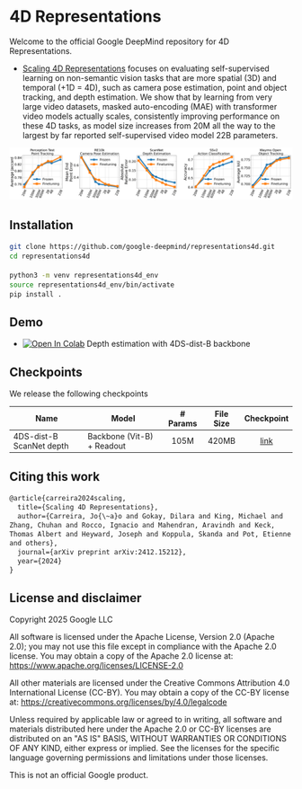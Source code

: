 # 4D Representations

Welcome to the official Google DeepMind repository for 4D Representations.

* [Scaling 4D Representations](https://arxiv.org/abs/2412.15212) focuses on evaluating self-supervised learning on non-semantic vision tasks that are more spatial (3D) and temporal (+1D = 4D), such as camera pose estimation, point and object tracking, and depth estimation. We show that by learning from very large video datasets, masked auto-encoding (MAE) with transformer video models actually scales, consistently improving performance on these 4D tasks, as model size increases from 20M all the way to the largest by far reported self-supervised video model 22B parameters.

![scaling results](./assets/scaling_20M_20B.png)

## Installation

```bash
git clone https://github.com/google-deepmind/representations4d.git
cd representations4d

python3 -m venv representations4d_env
source representations4d_env/bin/activate
pip install .
```

## Demo

* [![Open In
Colab](https://colab.research.google.com/assets/colab-badge.svg)](https://colab.research.google.com/github/deepmind/representations4d/blob/main/colabs/scaling4d_depth_demo.ipynb) Depth estimation with 4DS-dist-B backbone

## Checkpoints

We release the following checkpoints

| Name | Model | # Params | File Size | Checkpoint |
| -------- | ------- | :-------: | :-------: | :-------: |
| 4DS-dist-B ScanNet depth | Backbone (Vit-B) + Readout | 105M | 420MB | [link](https://storage.googleapis.com/representations4d/checkpoints/scaling4d_dist_b_depth.npz) |

## Citing this work

```
@article{carreira2024scaling,
  title={Scaling 4D Representations},
  author={Carreira, Jo{\~a}o and Gokay, Dilara and King, Michael and Zhang, Chuhan and Rocco, Ignacio and Mahendran, Aravindh and Keck, Thomas Albert and Heyward, Joseph and Koppula, Skanda and Pot, Etienne and others},
  journal={arXiv preprint arXiv:2412.15212},
  year={2024}
}
```

## License and disclaimer

Copyright 2025 Google LLC

All software is licensed under the Apache License, Version 2.0 (Apache 2.0);
you may not use this file except in compliance with the Apache 2.0 license.
You may obtain a copy of the Apache 2.0 license at:
https://www.apache.org/licenses/LICENSE-2.0

All other materials are licensed under the Creative Commons Attribution 4.0
International License (CC-BY). You may obtain a copy of the CC-BY license at:
https://creativecommons.org/licenses/by/4.0/legalcode

Unless required by applicable law or agreed to in writing, all software and
materials distributed here under the Apache 2.0 or CC-BY licenses are
distributed on an "AS IS" BASIS, WITHOUT WARRANTIES OR CONDITIONS OF ANY KIND,
either express or implied. See the licenses for the specific language governing
permissions and limitations under those licenses.

This is not an official Google product.
